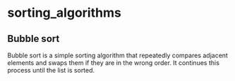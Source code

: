 # sorting_algorithms

## Bubble sort
Bubble sort is a simple sorting algorithm that repeatedly compares adjacent elements and swaps them if they are in the wrong order. It continues this process until the list is sorted.